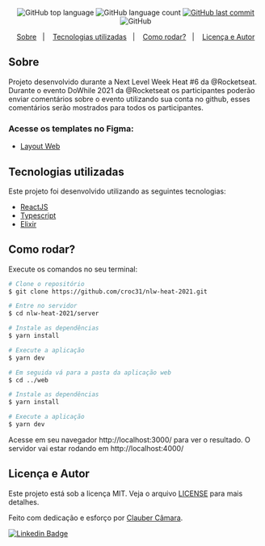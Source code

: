 
<p align="center">
  <img alt="GitHub top language" src="https://img.shields.io/github/languages/top/croc31/nlw-heat-2021.svg?color=5863d2">

  <img alt="GitHub language count" src="https://img.shields.io/github/languages/count/croc31/nlw-heat-2021.svg?color=5863d2">
  
  <a href="https://github.com/croc31/nlw-heat-2021/commits/main">
    <img alt="GitHub last commit" src="https://img.shields.io/github/last-commit/croc31/nlw-heat-2021?color=5863d2">
  </a>

  <img alt="GitHub" src="https://img.shields.io/github/license/croc31/nlw-heat-2021?color=5863d2">
</p>

<p align="center">
  <a href="#sobre">Sobre</a>&nbsp;&nbsp;&nbsp;|&nbsp;&nbsp;&nbsp;
  <a href="#tecnologias-utilizadas">Tecnologias utilizadas</a>&nbsp;&nbsp;&nbsp;|&nbsp;&nbsp;&nbsp;
  <a href="#como-rodar">Como rodar?</a>&nbsp;&nbsp;&nbsp;|&nbsp;&nbsp;&nbsp;
  <a href="#licença-e-autor">Licença e Autor</a>
</p>

## Sobre
Projeto desenvolvido durante a Next Level Week Heat #6 da @Rocketseat. Durante o evento DoWhile 2021 da @Rocketseat os participantes poderão enviar comentários sobre o evento utilizando sua conta no github, esses comentários serão mostrados para todos os participantes.


### Acesse os templates no Figma:
- [Layout Web](https://www.figma.com/community/file/1031699316177416916)

## Tecnologias utilizadas

Este projeto foi desenvolvido utilizando as seguintes tecnologias:

- [ReactJS](https://reactjs.org/)
- [Typescript](https://www.typescriptlang.org/)
- [Elixir](https://elixir-lang.org/)


## Como rodar?

Execute os comandos no seu terminal:

```bash
# Clone o repositório
$ git clone https://github.com/croc31/nlw-heat-2021.git

# Entre no servidor
$ cd nlw-heat-2021/server

# Instale as dependências
$ yarn install

# Execute a aplicação
$ yarn dev

# Em seguida vá para a pasta da aplicação web
$ cd ../web

# Instale as dependências
$ yarn install

# Execute a aplicação
$ yarn dev
```

Acesse em seu navegador http://localhost:3000/ para ver o resultado.
O servidor vai estar rodando em http://localhost:4000/

## Licença e Autor

Este projeto está sob a licença MIT. Veja o arquivo [LICENSE](https://github.com/croc31/move.it/blob/main/LICENSE) para mais detalhes.

Feito com dedicação e esforço por [Clauber Câmara](https://github.com/croc31).


[![Linkedin Badge](https://img.shields.io/badge/-Clauber_Rogério_de_Oliveira_Câmara-blue?style=flat-square&logo=Linkedin&logoColor=white&link=https://www.linkedin.com/in/clauber-câmara-778057152)](https://www.linkedin.com/in/clauber-câmara-778057152)
